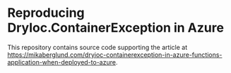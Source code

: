 # Reproducing DryIoc.ContainerException in Azure

This repository contains source code supporting the article at https://mikaberglund.com/dryioc-containerexception-in-azure-functions-application-when-deployed-to-azure.

